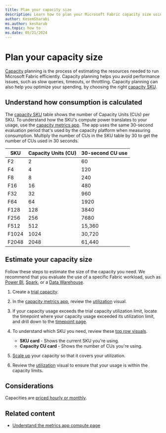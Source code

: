 ```yaml
---
title: Plan your capacity size
description: Learn how to plan your Microsoft Fabric capacity size using the Microsoft Fabric capacity metrics app.
author: KesemSharabi
ms.author: kesharab
ms.topic: how to
ms.date: 05/21/2024
---
```


# Plan your capacity size

[Capacity](licenses.md#capacity) planning is the process of estimating the resources needed to run Microsoft Fabric efficiently. Capacity planning helps you avoid performance issues, such as slow queries, timeouts, or throttling. Capacity planning can also help you optimize your spending, by choosing the right [capacity SKU](licenses.md#capacity-license).

## Understand how consumption is calculated

The [capacity SKU](licenses.md#capacity-license) table shows the number of Capacity Units (CUs) per SKU. To understand how the SKU's compute power translates to your usage, use the [capacity metrics app](metrics-app-compute-page.md). The app uses the same 30-second evaluation period that's used by the capacity platform when measuring consumption. Multiply the number of CUs in the SKU table by 30 to get the number of CUs used in 30 seconds.

| SKU | Capacity Units (CU) | 30-second CU use |
|--|--|--|
| F2 | 2 | 60 |
| F4 | 4 | 120 |
| F8 | 8 | 240 |
| F16 | 16 | 480 |
| F32 | 32 | 960 |
| F64 | 64 | 1920 |
| F128 | 128 | 3840 |
| F256 | 256 | 7680 |
| F512 | 512 | 15,360 |
| F1024 | 1024 | 30,720 |
| F2048 | 2048 | 61,440 |

## Estimate your capacity size

Follow these steps to estimate the size of the capacity you need. We recommend that you evaluate the use of a specific Fabric workload, such as [Power BI](/power-bi/enterprise/service-premium-what-is), [Spark](../data-engineering/spark-compute.md), or a [Data Warehouse](../data-warehouse/data-warehousing.md).

1. Create a [trial capacity](../get-started/fabric-trial.md).

2. In the [capacity metrics app](metrics-app-compute-page.md), review the [utilization](metrics-app-compute-page.md#utilization) visual.

3. If your capacity usage exceeds the trial capacity utilization limit, locate the timepoint where your capacity usage exceeded its utilization limit, and drill down to the [timepoint page](metrics-app-timepoint-page.md).

4. To understand which SKU you need, review these [top row visuals](metrics-app-timepoint-page.md#top-row-visuals).
    * **SKU card** - Shows the current SKU you're using.
    * **Capacity CU card** - Shows the number of CUs you're using.

5. [Scale up](scale-capacity.md) your capacity so that it covers your utilization.

6. Review the [utilization](metrics-app-compute-page.md#utilization) visual to ensure that your usage is within the capacity limits.

## Considerations

Capacities are [priced hourly or monthly](https://azure.microsoft.com/pricing/details/microsoft-fabric/).

## Related content

* [Understand the metrics app compute page](metrics-app-compute-page.md)
